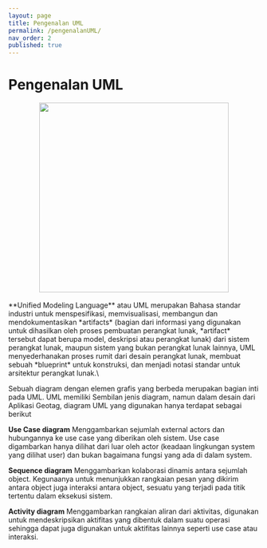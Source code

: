 ```yaml
---
layout: page
title: Pengenalan UML
permalink: /pengenalanUML/
nav_order: 2
published: true
---
```

# Pengenalan UML
<center><img src="{{side.baseurl}}/assets/image/uml.png" width="380px" height="380px"></center>
<br>   
**Unified Modeling Language** atau UML merupakan Bahasa standar industri untuk menspesifikasi, memvisualisasi, membangun dan mendokumentasikan *artifacts* (bagian dari informasi yang digunakan untuk dihasilkan oleh proses pembuatan perangkat lunak, *artifact* tersebut dapat berupa model, deskripsi atau perangkat lunak) dari sistem perangkat lunak, maupun sistem yang bukan perangkat lunak lainnya, UML menyederhanakan proses rumit dari desain perangkat lunak, membuat sebuah *blueprint* untuk konstruksi, dan menjadi notasi standar untuk arsitektur perangkat lunak.\

Sebuah diagram dengan elemen grafis yang berbeda merupakan bagian inti pada UML. UML memiliki Sembilan jenis diagram, namun dalam desain dari Aplikasi Geotag, diagram UML yang digunakan hanya terdapat sebagai berikut

**Use Case diagram** Menggambarkan sejumlah external actors dan hubungannya ke use case yang diberikan oleh sistem. Use case digambarkan hanya dilihat dari luar oleh actor (keadaan lingkungan system yang dilihat user) dan bukan bagaimana fungsi yang ada di dalam system.

**Sequence diagram** Menggambarkan kolaborasi dinamis antara sejumlah object. Kegunaanya untuk menunjukkan rangkaian pesan yang dikirim antara object juga interaksi antara object, sesuatu yang terjadi pada titik tertentu dalam eksekusi sistem.

**Activity diagram** Menggambarkan rangkaian aliran dari aktivitas, digunakan untuk mendeskripsikan aktifitas yang dibentuk dalam suatu operasi sehingga dapat juga digunakan untuk aktifitas lainnya seperti use case atau interaksi.
